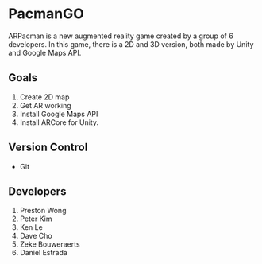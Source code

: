 # PacmanGO
ARPacman is a new augmented reality game created by a group of 6 developers. In this game, there is a 2D and 3D version, both made by Unity and Google Maps API. 
## Goals
1. Create 2D map
2. Get AR working
3. Install Google Maps API
4. Install ARCore for Unity.

## Version Control
- Git

## Developers
1. Preston Wong
2. Peter Kim
3. Ken Le
4. Dave Cho
5. Zeke Bouweraerts 
6. Daniel Estrada
